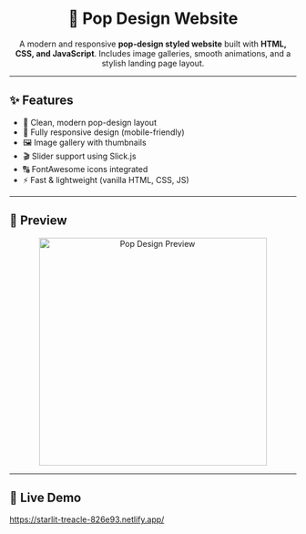 <h1 align="center">🎨 Pop Design Website</h1>

<p align="center">
  A modern and responsive <b>pop-design styled website</b> built with 
  <b>HTML, CSS, and JavaScript</b>.  
  Includes image galleries, smooth animations, and a stylish landing page layout.  
</p>

---

## ✨ Features

- 🎨 Clean, modern pop-design layout  
- 📱 Fully responsive design (mobile-friendly)  
- 🖼️ Image gallery with thumbnails  
- 🎬 Slider support using Slick.js  
- 🔠 FontAwesome icons integrated  
- ⚡ Fast & lightweight (vanilla HTML, CSS, JS)  

---

## 📸 Preview

<p align="center">
  <img src="pop_design/pop_design/pop_design/img/welcome-1.jpg" alt="Pop Design Preview" width="400">
</p>

---

## 🚀 Live Demo

https://starlit-treacle-826e93.netlify.app/

